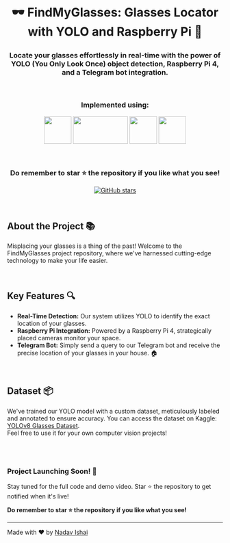 #  <p align ="center" height="40px" width="40px"> 🕶️ FindMyGlasses: Glasses Locator with YOLO and Raspberry Pi 📸 </p>

###  <p align ="center" height="40px" width="40px"> Locate your glasses effortlessly in real-time with the power of YOLO (You Only Look Once) object detection, Raspberry Pi 4, and a Telegram bot integration. </p>

<br>

### <p align ="center"> Implemented using: </p>
<p align ="center">
<a href="https://www.python.org/" target="_blank" rel="noreferrer">   <img src="https://upload.wikimedia.org/wikipedia/commons/thumb/c/c3/Python-logo-notext.svg/800px-Python-logo-notext.svg.png" width="64" height="64" /></a>
<a href="https://docs.ultralytics.com/" target="_blank" rel="noreferrer">   <img src="https://assets-global.website-files.com/646dd1f1a3703e451ba81ecc/64994922be624dae865d06a5_UltralyticsYOLO_full_blue.svg" width="128" height="64" /></a>  
<a href="https://opencv.org/" target="_blank" rel="noreferrer">   <img src="https://opencv.org/wp-content/uploads/2022/05/logo.png" width="64" height="64" /></a> 
<a href="https://web.telegram.org/k/" target="_blank" rel="noreferrer">   <img src="https://www.pngkit.com/png/detail/897-8972864_telegram-telegram-logo-png.png" width="64" height="64" /></a>
</p>

<br>

### <p align ="center"> Do remember to star ⭐ the repository if you like what you see!</p>
<p align="center">
  <a href="https://github.com/NadavIs56/FindMyGlasses-YOLOv8-RaspberryPi/stargazers"><img alt="GitHub stars" src="https://img.shields.io/github/stars/NadavIs56/FindMyGlasses-YOLOv8-RaspberryPi"></a>
</p>
<br>

## About the Project 📚
Misplacing your glasses is a thing of the past! Welcome to the FindMyGlasses project repository, where we've harnessed cutting-edge technology to make your life easier. 

<br>

## Key Features 🔍
- **Real-Time Detection:** Our system utilizes YOLO to identify the exact location of your glasses.
- **Raspberry Pi Integration:** Powered by a Raspberry Pi 4, strategically placed cameras monitor your space.
- **Telegram Bot:** Simply send a query to our Telegram bot and receive the precise location of your glasses in your house. 🏠

<br>

## Dataset 📦
We've trained our YOLO model with a custom dataset, meticulously labeled and annotated to ensure accuracy. You can access the dataset on Kaggle: [YOLOv8 Glasses Dataset](https://www.kaggle.com/datasets/nadavishai/yolov8-glasses-dataset-v1/). <br>Feel free to use it for your own computer vision projects!

<br><br>
### Project Launching Soon! 🚀
Stay tuned for the full code and demo video. Star ⭐ the repository to get notified when it's live!



**Do remember to star ⭐ the repository if you like what you see!**

---


Made with ❤️ by [Nadav Ishai](https://github.com/NadavIs56)



